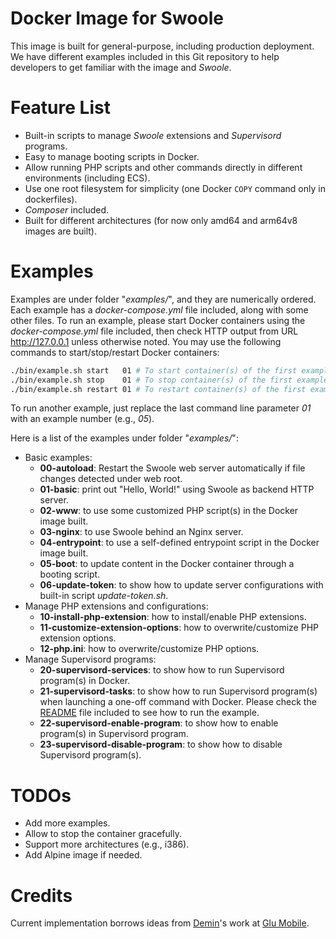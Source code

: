 # Docker Image for Swoole

This image is built for general-purpose, including production deployment. We have different examples included in this
Git repository to help developers to get familiar with the image and _Swoole_.

# Feature List

* Built-in scripts to manage _Swoole_ extensions and _Supervisord_ programs.
* Easy to manage booting scripts in Docker.
* Allow running PHP scripts and other commands directly in different environments (including ECS).
* Use one root filesystem for simplicity (one Docker `COPY` command only in dockerfiles).
* _Composer_ included.
* Built for different architectures (for now only amd64 and arm64v8 images are built).

# Examples

Examples are under folder "_examples/_", and they are numerically ordered. Each example has a _docker-compose.yml_
file included, along with some other files. To run an example, please start Docker containers using the
_docker-compose.yml_ file included, then check HTTP output from URL http://127.0.0.1 unless otherwise noted. You may
use the following commands to start/stop/restart Docker containers:

```bash
./bin/example.sh start   01 # To start container(s) of the first example.
./bin/example.sh stop    01 # To stop container(s) of the first example.
./bin/example.sh restart 01 # To restart container(s) of the first example.
```

To run another example, just replace the last command line parameter _01_ with an example number (e.g., _05_).

Here is a list of the examples under folder "_examples/_":

* Basic examples:
    * **00-autoload**: Restart the Swoole web server automatically if file changes detected under web root.
    * **01-basic**: print out "Hello, World!" using Swoole as backend HTTP server.
    * **02-www**: to use some customized PHP script(s) in the Docker image built.
    * **03-nginx**: to use Swoole behind an Nginx server.
    * **04-entrypoint**: to use a self-defined entrypoint script in the Docker image built.
    * **05-boot**: to update content in the Docker container through a booting script.
    * **06-update-token**: to show how to update server configurations with built-in script _update-token.sh_.
* Manage PHP extensions and configurations:
    * **10-install-php-extension**: how to install/enable PHP extensions.
    * **11-customize-extension-options**: how to overwrite/customize PHP extension options.
    * **12-php.ini**: how to overwrite/customize PHP options.
* Manage Supervisord programs:
    * **20-supervisord-services**: to show how to run Supervisord program(s) in Docker.
    * **21-supervisord-tasks**: to show how to run Supervisord program(s) when launching a one-off command with Docker. Please check the [README](examples/21-supervisord-tasks/README.md) file included to see how to run the example.
    * **22-supervisord-enable-program**: to show how to enable program(s) in Supervisord program.
    * **23-supervisord-disable-program**: to show how to disable Supervisord program(s).

# TODOs

* Add more examples.
* Allow to stop the container gracefully.
* Support more architectures (e.g., i386).
* Add Alpine image if needed.

# Credits

Current implementation borrows ideas from [Demin](https://deminy.in)'s work at [Glu Mobile](https://glu.com).
